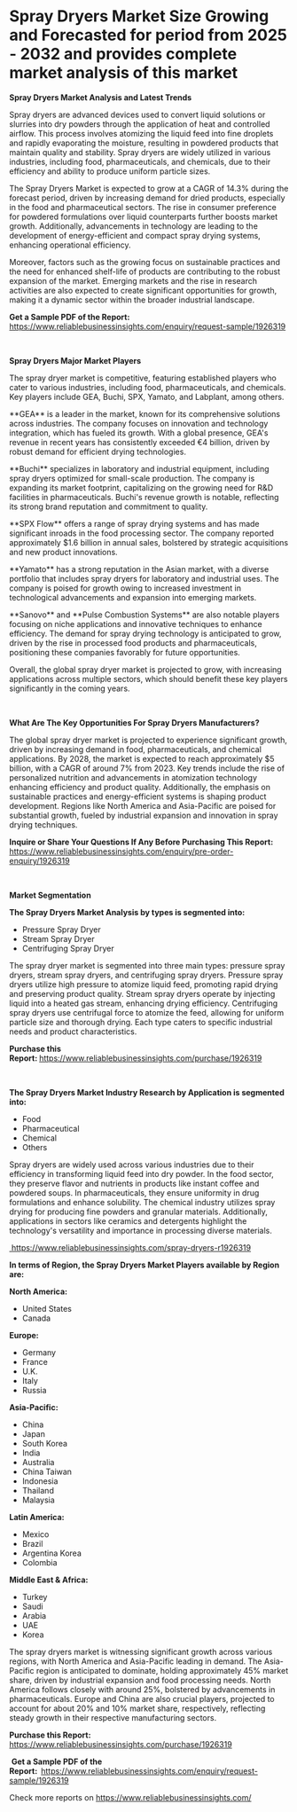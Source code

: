 <p><h1>Spray Dryers Market Size Growing and Forecasted for period from 2025 - 2032 and provides complete market analysis of this market</h1></p><p><strong>Spray Dryers Market Analysis and Latest Trends</strong></p>
<p><p>Spray dryers are advanced devices used to convert liquid solutions or slurries into dry powders through the application of heat and controlled airflow. This process involves atomizing the liquid feed into fine droplets and rapidly evaporating the moisture, resulting in powdered products that maintain quality and stability. Spray dryers are widely utilized in various industries, including food, pharmaceuticals, and chemicals, due to their efficiency and ability to produce uniform particle sizes.</p><p>The Spray Dryers Market is expected to grow at a CAGR of 14.3% during the forecast period, driven by increasing demand for dried products, especially in the food and pharmaceutical sectors. The rise in consumer preference for powdered formulations over liquid counterparts further boosts market growth. Additionally, advancements in technology are leading to the development of energy-efficient and compact spray drying systems, enhancing operational efficiency. </p><p>Moreover, factors such as the growing focus on sustainable practices and the need for enhanced shelf-life of products are contributing to the robust expansion of the market. Emerging markets and the rise in research activities are also expected to create significant opportunities for growth, making it a dynamic sector within the broader industrial landscape.</p></p>
<p><strong>Get a Sample PDF of the Report:&nbsp;</strong> <a href="https://www.reliablebusinessinsights.com/enquiry/request-sample/1926319?utm_campaign=101&utm_medium=2&utm_source=Github&utm_content=ia&utm_term=15012025&utm_id=spray-dryers">https://www.reliablebusinessinsights.com/enquiry/request-sample/1926319</a></p>
<p>&nbsp;</p>
<p><strong>Spray Dryers Major Market Players</strong></p>
<p><p>The spray dryer market is competitive, featuring established players who cater to various industries, including food, pharmaceuticals, and chemicals. Key players include GEA, Buchi, SPX, Yamato, and Labplant, among others.</p><p>**GEA** is a leader in the market, known for its comprehensive solutions across industries. The company focuses on innovation and technology integration, which has fueled its growth. With a global presence, GEA's revenue in recent years has consistently exceeded €4 billion, driven by robust demand for efficient drying technologies.</p><p>**Buchi** specializes in laboratory and industrial equipment, including spray dryers optimized for small-scale production. The company is expanding its market footprint, capitalizing on the growing need for R&D facilities in pharmaceuticals. Buchi's revenue growth is notable, reflecting its strong brand reputation and commitment to quality.</p><p>**SPX Flow** offers a range of spray drying systems and has made significant inroads in the food processing sector. The company reported approximately $1.6 billion in annual sales, bolstered by strategic acquisitions and new product innovations.</p><p>**Yamato** has a strong reputation in the Asian market, with a diverse portfolio that includes spray dryers for laboratory and industrial uses. The company is poised for growth owing to increased investment in technological advancements and expansion into emerging markets.</p><p>**Sanovo** and **Pulse Combustion Systems** are also notable players focusing on niche applications and innovative techniques to enhance efficiency. The demand for spray drying technology is anticipated to grow, driven by the rise in processed food products and pharmaceuticals, positioning these companies favorably for future opportunities. </p><p>Overall, the global spray dryer market is projected to grow, with increasing applications across multiple sectors, which should benefit these key players significantly in the coming years.</p></p>
<p>&nbsp;</p>
<p><strong>What Are The Key Opportunities For Spray Dryers Manufacturers?</strong></p>
<p><p>The global spray dryer market is projected to experience significant growth, driven by increasing demand in food, pharmaceuticals, and chemical applications. By 2028, the market is expected to reach approximately $5 billion, with a CAGR of around 7% from 2023. Key trends include the rise of personalized nutrition and advancements in atomization technology enhancing efficiency and product quality. Additionally, the emphasis on sustainable practices and energy-efficient systems is shaping product development. Regions like North America and Asia-Pacific are poised for substantial growth, fueled by industrial expansion and innovation in spray drying techniques.</p></p>
<p><strong>Inquire or Share Your Questions If Any Before Purchasing This Report:</strong> <a href="https://www.reliablebusinessinsights.com/enquiry/pre-order-enquiry/1926319?utm_campaign=101&utm_medium=2&utm_source=Github&utm_content=ia&utm_term=15012025&utm_id=spray-dryers">https://www.reliablebusinessinsights.com/enquiry/pre-order-enquiry/1926319</a></p>
<p>&nbsp;</p>
<p><strong>Market Segmentation</strong></p>
<p><strong>The Spray Dryers Market Analysis by types is segmented into:</strong></p>
<p><ul><li>Pressure Spray Dryer</li><li>Stream Spray Dryer</li><li>Centrifuging Spray Dryer</li></ul></p>
<p><p>The spray dryer market is segmented into three main types: pressure spray dryers, stream spray dryers, and centrifuging spray dryers. Pressure spray dryers utilize high pressure to atomize liquid feed, promoting rapid drying and preserving product quality. Stream spray dryers operate by injecting liquid into a heated gas stream, enhancing drying efficiency. Centrifuging spray dryers use centrifugal force to atomize the feed, allowing for uniform particle size and thorough drying. Each type caters to specific industrial needs and product characteristics.</p></p>
<p><strong>Purchase this Report:&nbsp;</strong><a href="https://www.reliablebusinessinsights.com/purchase/1926319?utm_campaign=101&utm_medium=2&utm_source=Github&utm_content=ia&utm_term=15012025&utm_id=spray-dryers">https://www.reliablebusinessinsights.com/purchase/1926319</a></p>
<p>&nbsp;</p>
<p><strong>The Spray Dryers Market Industry Research by Application is segmented into:</strong></p>
<p><ul><li>Food</li><li>Pharmaceutical</li><li>Chemical</li><li>Others</li></ul></p>
<p><p>Spray dryers are widely used across various industries due to their efficiency in transforming liquid feed into dry powder. In the food sector, they preserve flavor and nutrients in products like instant coffee and powdered soups. In pharmaceuticals, they ensure uniformity in drug formulations and enhance solubility. The chemical industry utilizes spray drying for producing fine powders and granular materials. Additionally, applications in sectors like ceramics and detergents highlight the technology's versatility and importance in processing diverse materials.</p></p>
<p><a href="https://www.reliablebusinessinsights.com/spray-dryers-r1926319?utm_campaign=101&utm_medium=2&utm_source=Github&utm_content=ia&utm_term=15012025&utm_id=spray-dryers">&nbsp;https://www.reliablebusinessinsights.com/spray-dryers-r1926319</a></p>
<p><strong>In terms of Region, the Spray Dryers Market Players available by Region are:</strong></p>
<p>
    <p> <strong> North America: </strong>
        <ul>
            <li>United States</li>
            <li>Canada</li>
        </ul>
        </p> 
    <p> <strong> Europe: </strong>
        <ul>
            <li>Germany</li>
            <li>France</li>
            <li>U.K.</li>
            <li>Italy</li>
            <li>Russia</li>
        </ul>
        </p> 
    <p> <strong> Asia-Pacific: </strong>
        <ul>
            <li>China</li>
            <li>Japan</li>
            <li>South Korea</li>
            <li>India</li>
            <li>Australia</li>
            <li>China Taiwan</li>
            <li>Indonesia</li>
            <li>Thailand</li>
            <li>Malaysia</li>
        </ul>
        </p> 
    <p> <strong> Latin America: </strong>
        <ul>
            <li>Mexico</li>
            <li>Brazil</li>
            <li>Argentina Korea</li>
            <li>Colombia</li>
        </ul>
        </p> 
    <p> <strong> Middle East & Africa: </strong>
        <ul>
            <li>Turkey</li>
            <li>Saudi</li>
            <li>Arabia</li>
            <li>UAE</li>
            <li>Korea</li>
        </ul>
    </p>
    </p>
<p><p>The spray dryers market is witnessing significant growth across various regions, with North America and Asia-Pacific leading in demand. The Asia-Pacific region is anticipated to dominate, holding approximately 45% market share, driven by industrial expansion and food processing needs. North America follows closely with around 25%, bolstered by advancements in pharmaceuticals. Europe and China are also crucial players, projected to account for about 20% and 10% market share, respectively, reflecting steady growth in their respective manufacturing sectors.</p></p>
<p><strong>Purchase this Report: </strong><a href="https://www.reliablebusinessinsights.com/purchase/1926319?utm_campaign=101&utm_medium=2&utm_source=Github&utm_content=ia&utm_term=15012025&utm_id=spray-dryers">https://www.reliablebusinessinsights.com/purchase/1926319</a></p>
<p>&nbsp;<strong>Get a Sample PDF of the Report:&nbsp;&nbsp;</strong><a href="https://www.reliablebusinessinsights.com/enquiry/request-sample/1926319?utm_campaign=101&utm_medium=2&utm_source=Github&utm_content=ia&utm_term=15012025&utm_id=spray-dryers">https://www.reliablebusinessinsights.com/enquiry/request-sample/1926319</a></p>
<p><strong></strong></p>
<p>Check more reports on <a href="https://www.reliablebusinessinsights.com/?utm_campaign=101&utm_medium=2&utm_source=Github&utm_content=ia&utm_term=15012025&utm_id=spray-dryers">https://www.reliablebusinessinsights.com/</a></p>